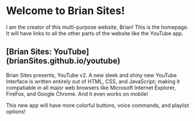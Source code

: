 # Welcome to Brian Sites!

I am the creator of this multi-purpose website, Brian! This is the homepage. It will have links to all the other parts of the website like the YouTube app.

## [Brian Sites: YouTube] (brianSites.github.io/youtube)

Brian Sites presents, YouTube v2. A new sleek and shiny new YouTube Interface is written entirely out of HTML, CSS, and JavaScript; making it compatiable in all major web browsers like Microsoft Internet Explorer, FireFox, and Google Chrome. And it even works on mobile!

This new app will have more colorful buttons, voice commands, and playlist options!

